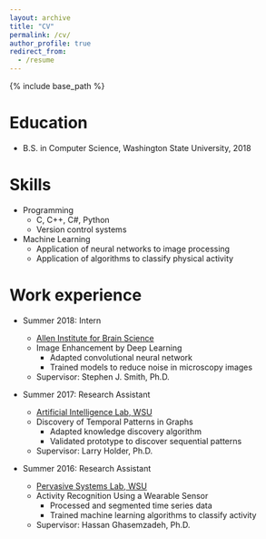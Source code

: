 ```yaml
---
layout: archive
title: "CV"
permalink: /cv/
author_profile: true
redirect_from:
  - /resume
---
```


{% include base_path %}

Education
======
* B.S. in Computer Science, Washington State University, 2018

Skills
======
* Programming
  * C, C++, C#, Python
  * Version control systems
* Machine Learning
  * Application of neural networks to image processing
  * Application of algorithms to classify physical activity

Work experience
======
* Summer 2018: Intern
  * [Allen Institute for Brain Science](https://alleninstitute.org)
  * Image Enhancement by Deep Learning
    * Adapted convolutional neural network
    * Trained models to reduce noise in microscopy images
  * Supervisor: Stephen J. Smith, Ph.D.

* Summer 2017: Research Assistant
  * [Artificial Intelligence Lab, WSU](http://ailab.wsu.edu)
  * Discovery of Temporal Patterns in Graphs
    * Adapted knowledge discovery algorithm
    * Validated prototype to discover sequential patterns
  * Supervisor: Larry Holder, Ph.D.

* Summer 2016: Research Assistant
  * [Pervasive Systems Lab, WSU](http://epsl.eecs.wsu.edu)
  * Activity Recognition Using a Wearable Sensor
    * Processed and segmented time series data 
    * Trained machine learning algorithms to classify activity
  * Supervisor: Hassan Ghasemzadeh, Ph.D.
  

